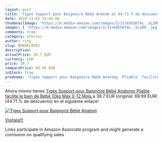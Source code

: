 ```yaml
---
layout: post
title: 'Tigex Support pour Baignoire Bébé Anatom al 44.71 % de descuento'
date: 2020-11-02 19:45:08
thumbnailImage: 'https://m.media-amazon.com/images/I/31+b5EbKfeL._SL200_.jpg'
images: [ 'https://m.media-amazon.com/images/I/31+b5EbKfeL._SL200_.jpg' ]
comments: true
category: ofertas
author: ring
slug: B00H8LBYR2
description:
actualPrice: 38.7 EUR
currency: EUR
price: 38.7
comparePrice: 69.99 EUR
inStock: true
prodname: 'Tigex Support pour Baignoire Bébé Anatomy  Pliable  facilite le bain de Bébé  12kg Max  0-12 Mois '
---
```


Ahora mismo tienes [Tigex Support pour Baignoire Bébé Anatomy  Pliable  facilite le bain de Bébé  12kg Max  0-12 Mois ](https://www.amazon.fr/dp/B00H8LBYR2/?tag=tolees0d-21) a 38.7 EUR (original: 69.99 EUR) (44.71 %  de descuento) en el siguiente enlace!

[![Tigex Support pour Baignoire Bébé Anatom](https://m.media-amazon.com/images/I/31+b5EbKfeL._SL200_.jpg)](https://www.amazon.fr/dp/B00H8LBYR2/?tag=tolees0d-21)

[Visítala!!!](https://www.amazon.fr/dp/B00H8LBYR2/?tag=tolees0d-21)

Links participate in Amazon Associate program and might generate a comission on qualifying sales
